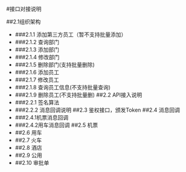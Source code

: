#接口对接说明

 ##2.1组织架构
- ###2.1.1 添加第三方员工（暂不支持批量添加）
- ###2.1.2 查询部门
- ###2.1.3 添加部门
- ###2.1.4 修改部门
- ###2.1.5 删除部门(支持批量删除)
- ###2.1.6 添加员工
- ###2.1.7 修改员工
- ###2.1.8 查询员工信息(不支持批量查询)
- ###2.1.9 删除员工(不支持批量删)
##2.2 API接入说明
- ###2.2.1 签名算法
- ###2.2.2 消息回调说明
##2.3 鉴权接口，颁发Token
##2.4 消息回调
- ###2.4.1机票消息回调
- ###2.4.2用车消息回调
##2.5 机票
- ##2.6 用车
- ##2.7 火车
- ##2.8 酒店
- ##2.9 公用
- ##2.10 审批单